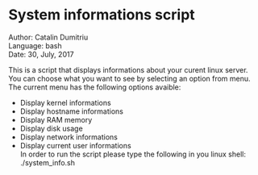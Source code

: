 # System informations script

Author: Catalin Dumitriu  
 Language: bash  
  Date: 30, July, 2017  

This is a script that displays informations about your curent linux server. You can choose what you want to see by selecting an option from menu.
 The current menu has the following options avaible:
* Display kernel informations
* Display hostname informations
* Display RAM memory
* Display disk usage
* Display network informations
* Display current user informations   
 In order to run the script please type the following in you linux shell:  ./system_info.sh






